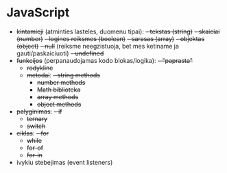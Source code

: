 # JavaScript

- ~~kintamieji~~ (atminties lasteles, duomenu tipai):
  ~~- tekstas (string)~~
  ~~- skaiciai (number)~~
  ~~- logines reiksmes (boolean)~~
  ~~- sarasas (array)~~
  ~~- objektas (object)~~
  ~~- null~~ (reiksme neegzistuoja, bet mes ketiname ja gauti/paskaiciuoti)
  ~~- undefined~~
- ~~funkcijos~~ (perpanaudojamas kodo blokas/logika):
  ~~- "paprasta"~~
  - ~~rodykline~~
  - ~~metodai~~:
    ~~- string methods~~
    - ~~number methods~~
    - ~~Math biblioteka~~
    - ~~array methods~~
    - ~~object methods~~
- ~~palyginimas~~:
  ~~- if~~
  - ~~ternary~~
  - ~~switch~~
- ~~ciklas~~:
  ~~- for~~
  - ~~while~~
  - ~~for-of~~
  - ~~for-in~~
- ivykiu stebejimas (event listeners)
